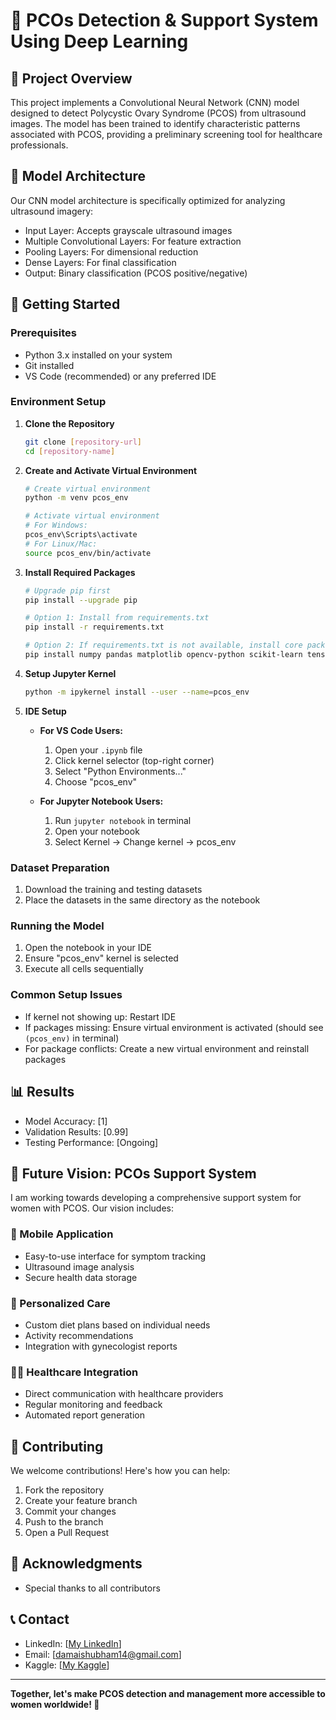 # 🔬 PCOs Detection & Support System Using Deep Learning 

## 🎯 Project Overview

This project implements a Convolutional Neural Network (CNN) model designed to detect Polycystic Ovary Syndrome (PCOS) from ultrasound images. The model has been trained to identify characteristic patterns associated with PCOS, providing a preliminary screening tool for healthcare professionals.

## 🧠 Model Architecture

Our CNN model architecture is specifically optimized for analyzing ultrasound imagery:
- Input Layer: Accepts grayscale ultrasound images
- Multiple Convolutional Layers: For feature extraction
- Pooling Layers: For dimensional reduction
- Dense Layers: For final classification
- Output: Binary classification (PCOS positive/negative)

## 🚀 Getting Started

### Prerequisites
- Python 3.x installed on your system
- Git installed
- VS Code (recommended) or any preferred IDE

### Environment Setup
1. **Clone the Repository**
   ```bash
   git clone [repository-url]
   cd [repository-name]
   ```

2. **Create and Activate Virtual Environment**
   ```bash
   # Create virtual environment
   python -m venv pcos_env

   # Activate virtual environment
   # For Windows:
   pcos_env\Scripts\activate
   # For Linux/Mac:
   source pcos_env/bin/activate
   ```

3. **Install Required Packages**
   ```bash
   # Upgrade pip first
   pip install --upgrade pip

   # Option 1: Install from requirements.txt
   pip install -r requirements.txt

   # Option 2: If requirements.txt is not available, install core packages
   pip install numpy pandas matplotlib opencv-python scikit-learn tensorflow keras pillow seaborn ipykernel jupyter
   ```

4. **Setup Jupyter Kernel**
   ```bash
   python -m ipykernel install --user --name=pcos_env
   ```

5. **IDE Setup**
   - **For VS Code Users:**
     1. Open your `.ipynb` file
     2. Click kernel selector (top-right corner)
     3. Select "Python Environments..."
     4. Choose "pcos_env"
   
   - **For Jupyter Notebook Users:**
     1. Run `jupyter notebook` in terminal
     2. Open your notebook
     3. Select Kernel → Change kernel → pcos_env

### Dataset Preparation
1. Download the training and testing datasets
2. Place the datasets in the same directory as the notebook

### Running the Model
1. Open the notebook in your IDE
2. Ensure "pcos_env" kernel is selected
3. Execute all cells sequentially

### Common Setup Issues
- If kernel not showing up: Restart IDE
- If packages missing: Ensure virtual environment is activated (should see `(pcos_env)` in terminal)
- For package conflicts: Create a new virtual environment and reinstall packages

## 📊 Results
- Model Accuracy: [1]
- Validation Results: [0.99]
- Testing Performance: [Ongoing]

## 🎯 Future Vision: PCOs Support System

I am working towards developing a comprehensive support system for women with PCOS. Our vision includes:

### 📱 Mobile Application
- Easy-to-use interface for symptom tracking
- Ultrasound image analysis
- Secure health data storage

### 🍎 Personalized Care
- Custom diet plans based on individual needs
- Activity recommendations
- Integration with gynecologist reports

### 👩‍⚕️ Healthcare Integration
- Direct communication with healthcare providers
- Regular monitoring and feedback
- Automated report generation

## 🤝 Contributing
We welcome contributions! Here's how you can help:
1. Fork the repository
2. Create your feature branch
3. Commit your changes
4. Push to the branch
5. Open a Pull Request

## 🙏 Acknowledgments
- Special thanks to all contributors

## 📞 Contact
- LinkedIn: [[My LinkedIn](https://www.linkedin.com/in/shubham-damai-data-analyst/)]
- Email: [damaishubham14@gmail.com]
- Kaggle: [[My Kaggle](https://www.kaggle.com/shubhamdamai)]

---
**Together, let's make PCOS detection and management more accessible to women worldwide! 💪**



